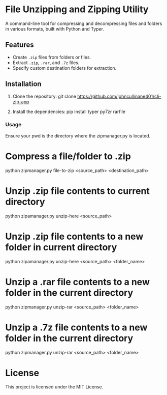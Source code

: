 # File Unzipping and Zipping Utility

A command-line tool for compressing and decompressing files and folders in various formats, built with Python and Typer.

## Features
- Create `.zip` files from folders or files.
- Extract `.zip`, `.rar`, and `.7z` files.
- Specify custom destination folders for extraction.

## Installation
1. Clone the repository:
git clone https://github.com/johncullinane401/cli-zip-app

2. Install the dependencies:
pip install typer py7zr rarfile

### Usage
Ensure your pwd is the directory where the zipmanager.py is located.

# Compress a file/folder to .zip
python zipmanager.py file-to-zip <source_path> <destination_path>

# Unzip .zip file contents to current directory
python zipamanager.py unzip-here <source_path> 

# Unzip .zip file contents to a new folder in current directory
python zipamanager.py unzip-here <source_path> <folder_name>

# Unzip a .rar file contents to a new folder in the current directory
python zipmanager.py unzip-rar <source_path> <folder_name>

# Unzip a .7z file contents to a new folder in the current directory
python zipmanager.py unzip-rar <source_path> <folder_name>

# License
This project is licensed under the MIT License.
